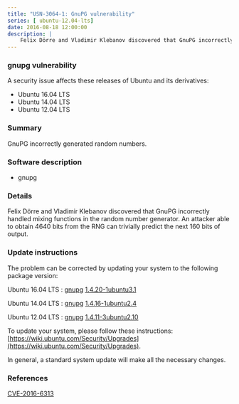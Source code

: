 ```yaml
---
title: "USN-3064-1: GnuPG vulnerability"
series: [ ubuntu-12.04-lts]
date: 2016-08-18 12:00:00
description: |
    Felix Dörre and Vladimir Klebanov discovered that GnuPG incorrectly handled mixing functions in the random number generator. An attacker able to obtain 4640 bits from the RNG can trivially predict the next 160 bits of output. 
--- 
```

 
### gnupg vulnerability

A security issue affects these releases of Ubuntu and its derivatives:

* Ubuntu 16.04 LTS
* Ubuntu 14.04 LTS
* Ubuntu 12.04 LTS

### Summary

GnuPG incorrectly generated random numbers. 

### Software description

* gnupg 

### Details

Felix Dörre and Vladimir Klebanov discovered that GnuPG incorrectly handled mixing functions in the random number generator. An attacker able to obtain 4640 bits from the RNG can trivially predict the next 160 bits of output. 

### Update instructions

The problem can be corrected by updating your system to the following package version:

Ubuntu 16.04 LTS
 : [gnupg](https://launchpad.net/ubuntu/+source/gnupg) <span> [1.4.20-1ubuntu3.1](https://launchpad.net/ubuntu/+source/gnupg/1.4.20-1ubuntu3.1) </span> 

Ubuntu 14.04 LTS
 : [gnupg](https://launchpad.net/ubuntu/+source/gnupg) <span> [1.4.16-1ubuntu2.4](https://launchpad.net/ubuntu/+source/gnupg/1.4.16-1ubuntu2.4) </span> 

Ubuntu 12.04 LTS
 : [gnupg](https://launchpad.net/ubuntu/+source/gnupg) <span> [1.4.11-3ubuntu2.10](https://launchpad.net/ubuntu/+source/gnupg/1.4.11-3ubuntu2.10) </span> 

To update your system, please follow these instructions: [https://wiki.ubuntu.com/Security/Upgrades](https://wiki.ubuntu.com/Security/Upgrades).

In general, a standard system update will make all the necessary changes. 

### References

 [CVE-2016-6313](http://people.ubuntu.com/~ubuntu-security/cve/CVE-2016-6313)
 
